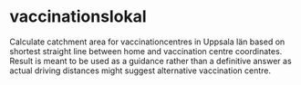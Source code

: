 # vaccinationslokal
Calculate catchment area for vaccinationcentres in Uppsala län based on shortest straight line between home and vaccination centre coordinates. Result is meant to be used as a guidance rather than a definitive answer as actual driving distances might suggest alternative vaccination centre.
